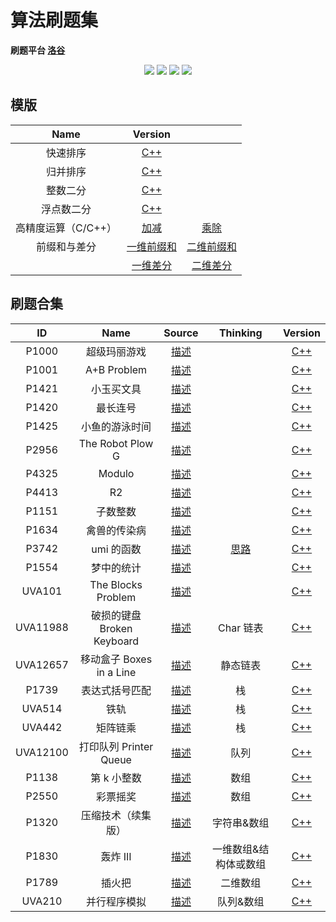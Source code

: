 # 算法刷题集

**刷题平台 [洛谷](https://www.luogu.com.cn)**

<p align="center">
<img src="https://img.shields.io/badge/language-C++-green?style=for-the-badge">
<img src="https://img.shields.io/badge/language-golang-6BACF9?style=for-the-badge">
<img src="https://img.shields.io/badge/language-java-yellow?style=for-the-badge">
<img src="https://img.shields.io/badge/language-python-blue?style=for-the-badge">
</p>

## 模版

|        Name         |                  Version                   |                                             |
| :-----------------: | :----------------------------------------: | :-----------------------------------------: |
|      快速排序       |    [C++](00QuickSortTemplate/main.cpp)     |
|      归并排序       |    [C++](00MergeSortTemplate/main.cpp)     |
|      整数二分       |  [C++](00IntegerBinaryTemplate/main.cpp)   |
|     浮点数二分      |   [C++](00FloatBinaryTemplate/main.cpp)    |
| 高精度运算（C/C++） |  [加减](00HighPrecisionTemplate/main.cpp)  |  [乘除](00HighPrecisionTemplate2/main.cpp)  |
|    前缀和与差分     | [一维前缀和](00PrefixSumTemplate/main.cpp) | [二维前缀和](00PrefixSumTemplate2/main.cpp) |
|                     | [一维差分](00DifferenceTemplate/main.cpp)  | [二维差分](00DifferenceTemplate2/main.cpp)  |

## 刷题合集

|    ID    |            Name            |        Source         |         Thinking          |           Version            |
| :------: | :------------------------: | :-------------------: | :-----------------------: | :--------------------------: |
|  P1000   |        超级玛丽游戏        |  [描述](P1000-cpp/)   |                           |  [C++](P1000-cpp/main.cpp)   |
|  P1001   |        A+B Problem         |  [描述](P1001-cpp/)   |                           |  [C++](P1001-cpp/main.cpp)   |
|  P1421   |         小玉买文具         |  [描述](P1421-cpp/)   |                           |  [C++](P1421-cpp/main.cpp)   |
|  P1420   |          最长连号          |  [描述](P1420-cpp/)   |                           |  [C++](P1420-cpp/main.cpp)   |
|  P1425   |       小鱼的游泳时间       |  [描述](P1425-cpp/)   |                           |  [C++](P1425-cpp/main.cpp)   |
|  P2956   |      The Robot Plow G      |  [描述](P2956-cpp/)   |                           |  [C++](P2956-cpp/main.cpp)   |
|  P4325   |           Modulo           |  [描述](P4325-cpp/)   |                           |  [C++](P4325-cpp/main.cpp)   |
|  P4413   |             R2             |  [描述](P4413-cpp/)   |                           |  [C++](P4413-cpp/main.cpp)   |
|  P1151   |          子数整数          |  [描述](P1151-cpp/)   |                           |  [C++](P1151-cpp/main.cpp)   |
|  P1634   |        禽兽的传染病        |  [描述](P1634-cpp/)   |                           |  [C++](P1634-cpp/main.cpp)   |
|  P3742   |         umi 的函数         |  [描述](P3742-cpp/)   | [思路](P3742-cpp/IDEA.md) |  [C++](P3742-cpp/main.cpp)   |
|  P1554   |         梦中的统计         |  [描述](P1554-cpp/)   |                           |  [C++](P1554-cpp/main.cpp)   |
|  UVA101  |     The Blocks Problem     |  [描述](UVA101-cpp/)  |                           |  [C++](UVA101-cpp/main.cpp)  |
| UVA11988 | 破损的键盘 Broken Keyboard | [描述](UVA11988-cpp/) |         Char 链表         | [C++](UVA11988-cpp/main.cpp) |
| UVA12657 |  移动盒子 Boxes in a Line  | [描述](UVA12657-cpp/) |         静态链表          | [C++](UVA12657-cpp/main.cpp) |
|  P1739   |       表达式括号匹配       |  [描述](P1739-cpp/)   |            栈             |  [C++](P1739-cpp/main.cpp)   |
|  UVA514  |            铁轨            |  [描述](UVA514-cpp/)  |            栈             |  [C++](UVA514-cpp/main.cpp)  |
|  UVA442  |          矩阵链乘          |  [描述](UVA442-cpp/)  |            栈             |  [C++](UVA442-cpp/main.cpp)  |
| UVA12100 |   打印队列 Printer Queue   | [描述](UVA12100-cpp/) |           队列            | [C++](UVA12100-cpp/main.cpp) |
|  P1138   |        第 k 小整数         |  [描述](P1138-cpp/)   |           数组            |  [C++](P1138-cpp/main.cpp)   |
|  P2550   |          彩票摇奖          |  [描述](P1138-cpp/)   |           数组            |  [C++](P1138-cpp/main.cpp)   |
|  P1320   |     压缩技术（续集版）     |  [描述](P1320-cpp/)   |        字符串&数组        |  [C++](P1320-cpp/main.cpp)   |
|  P1830   |          轰炸 III          |  [描述](P1830-cpp/)   |   一维数组&结构体或数组   |  [C++](P1830-cpp/main.cpp)   |
|  P1789   |           插火把           |  [描述](P1789-cpp/)   |         二维数组          |  [C++](P1789-cpp/main.cpp)   |
|  UVA210  |        并行程序模拟        |  [描述](UVA210-cpp/)  |         队列&数组         |  [C++](UVA210-cpp/main.cpp)  |
